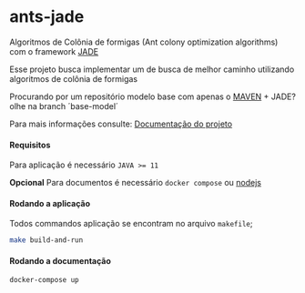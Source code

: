 # ants-jade
Algoritmos de Colônia de formigas (Ant colony optimization algorithms) com o framework [JADE](https://jade.tilab.com/)

Esse projeto busca implementar um de busca de melhor caminho utilizando algoritmos de colônia de formigas 

Procurando por um repositório modelo base com apenas o [MAVEN](https://maven.apache.org/) + JADE? olhe na branch ´base-model´

Para mais informações consulte: [Documentação do projeto](https://ciro-c.github.io/ants-jade/)

#### Requisitos 
 Para aplicação é necessário `JAVA >= 11`

 **Opcional** Para documentos é necessário `docker compose` ou [nodejs](https://nodejs.org/)

#### Rodando a aplicação
  Todos commandos aplicação se encontram no arquivo `makefile`;

  ```bash
  make build-and-run
  ``` 

#### Rodando a documentação
   ```bash
  docker-compose up
  ``` 